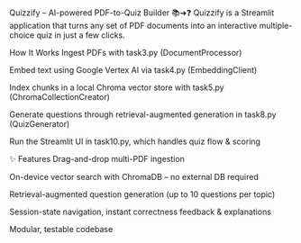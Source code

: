 Quizzify – AI-powered PDF-to-Quiz Builder 📚➜❓
Quizzify is a Streamlit application that turns any set of PDF documents into an interactive multiple-choice quiz in just a few clicks.

How It Works
Ingest PDFs with task3.py (DocumentProcessor)

Embed text using Google Vertex AI via task4.py (EmbeddingClient)

Index chunks in a local Chroma vector store with task5.py (ChromaCollectionCreator)

Generate questions through retrieval-augmented generation in task8.py (QuizGenerator)

Run the Streamlit UI in task10.py, which handles quiz flow & scoring

✨ Features
Drag-and-drop multi-PDF ingestion

On-device vector search with ChromaDB – no external DB required

Retrieval-augmented question generation (up to 10 questions per topic)

Session-state navigation, instant correctness feedback & explanations

Modular, testable codebase
